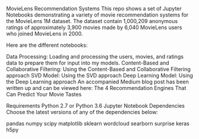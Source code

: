 MovieLens Recommendation Systems
This repo shows a set of Jupyter Notebooks demonstrating a variety of movie recommendation systems for the MovieLens 1M dataset. The dataset contain 1,000,209 anonymous ratings of approximately 3,900 movies made by 6,040 MovieLens users who joined MovieLens in 2000.

Here are the different notebooks:

Data Processing: Loading and processing the users, movies, and ratings data to prepare them for input into my models.
Content-Based and Collaborative Filtering: Using the Content-Based and Collaborative Filtering approach
SVD Model: Using the SVD approach
Deep Learning Model: Using the Deep Learning approach
An accompanied Medium blog post has been written up and can be viewed here: The 4 Recommendation Engines That Can Predict Your Movie Tastes

Requirements
Python 2.7 or Python 3.6
Jupyter Notebook
Dependencies
Choose the latest versions of any of the dependencies below:

pandas
numpy
scipy
matplotlib
sklearn
wordcloud
searborn
surprise
keras
h5py
